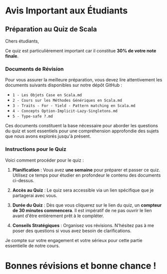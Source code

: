 # Avis Important aux Étudiants

## Préparation au Quiz de Scala

Chers étudiants,

Ce quiz est particulièrement important car il constitue **30% de votre note finale**. 

### Documents de Révision

Pour vous assurer la meilleure préparation, vous devez lire attentivement les documents suivants disponibles sur notre dépôt GitHub :

- `1 - Les Objets Case en Scala.md`
- `2 - Cours sur les Méthodes Génériques en Scala.md`
- `3 - Traits - For - Yield - Pattern matching en Scala.md`
- `4 - Concepts Option-Implicit-Lazy-Singletons.md`
- `5 - Type-safe ?.md`

Ces documents constituent la base nécessaire pour aborder les questions du quiz et sont essentiels pour une compréhension approfondie des sujets que nous avons explorés jusqu'à présent.

### Instructions pour le Quiz

Voici comment procéder pour le quiz :

1. **Planification** : Vous avez **une semaine** pour préparer et passer ce quiz. Utilisez ce temps pour étudier en profondeur le contenu des documents ci-dessus.
   
2. **Accès au Quiz** : Le quiz sera accessible via un lien spécifique que je partagerai avec vous.

3. **Durée du Quiz** : Dès que vous cliquerez sur le lien du quiz, un **compteur de 30 minutes commencera**. Il est impératif de ne pas ouvrir le lien avant d'être entièrement prêt à le compléter.

4. **Conseils Stratégiques** :  Organisez vos révisions. N'hésitez pas à me poser des questions si vous avez besoin de clarifications.

Je compte sur votre engagement et votre sérieux pour cette partie essentielle de notre cours. 

# Bonnes révisions et bonne chance !


